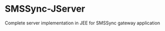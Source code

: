 SMSSync-JServer
===============

Complete server implementation in JEE for SMSSync gateway application
